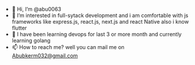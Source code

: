 - 👋 Hi, I’m @abu0063
- 👀 I’m interested in full-sytack development and i am comfortable with js frameworks like express.js, react.js, next.js and react Native also i know flutter 
- 🌱  I have been learning devops for last 3 or more month and currently learning golang 
- 📫 How to reach me? well you can mail me on Abubkerm032@gmail.com 

<!---
abu0063/abu0063 is a ✨ special ✨ repository because its `README.md` (this file) appears on your GitHub profile.
You can click the Preview link to take a look at your changes.
--->
